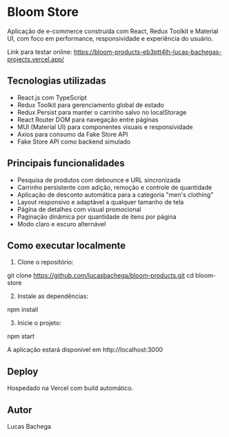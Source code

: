 # Bloom Store

Aplicação de e-commerce construída com React, Redux Toolkit e Material UI, com foco em performance, responsividade e experiência do usuário.

Link para testar online: https://bloom-products-eb3ptt4lh-lucas-bachegas-projects.vercel.app/

## Tecnologias utilizadas

- React.js com TypeScript
- Redux Toolkit para gerenciamento global de estado
- Redux Persist para manter o carrinho salvo no localStorage
- React Router DOM para navegação entre páginas
- MUI (Material UI) para componentes visuais e responsividade
- Axios para consumo da Fake Store API
- Fake Store API como backend simulado

## Principais funcionalidades

- Pesquisa de produtos com debounce e URL sincronizada
- Carrinho persistente com adição, remoção e controle de quantidade
- Aplicação de desconto automática para a categoria "men's clothing"
- Layout responsivo e adaptável a qualquer tamanho de tela
- Página de detalhes com visual promocional
- Paginação dinâmica por quantidade de itens por página
- Modo claro e escuro alternável

## Como executar localmente

1. Clone o repositório:

git clone https://github.com/lucasbachega/bloom-products.git
cd bloom-store

2. Instale as dependências:

npm install

3. Inicie o projeto:

npm start

A aplicação estará disponível em http://localhost:3000

## Deploy

Hospedado na Vercel com build automático.

## Autor

Lucas Bachega
